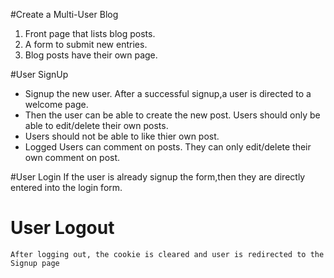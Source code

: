 #Create a Multi-User Blog
  1. Front page that lists blog posts.
  2. A form to submit new entries.
  3. Blog posts have their own page.
  
 #User SignUp
   - Signup the new user. After a successful signup,a user is directed to a welcome page.
   - Then the user can be able to create the new post. Users should only be able to edit/delete their own posts.
   - Users should not be able to like thier own post.
   - Logged Users can comment on posts. They can only edit/delete their own comment on post.
    
 #User Login
    If the user is already signup the form,then they are directly entered into the login form.
    
 # User Logout
    After logging out, the cookie is cleared and user is redirected to the Signup page
    
    
